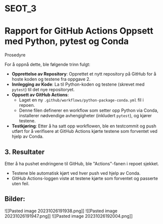 # SEOT_3
# Rapport for GitHub Actions Oppsett med Python, pytest og Conda

Prosedyre

For å oppnå dette, ble følgende trinn fulgt:

- **Opprettelse av Repository**: Opprettet et nytt repository på GitHub for å hoste koden og testene fra oppgave 2.
- **Innlegging av Kode**: La til Python-koden og testene (skrevet med `pytest`) til det nye repositoryet.
- **Oppsett av GitHub Actions**:
    - Laget en ny `.github/workflows/python-package-conda.yml` fil i repoen.
    - Denne filen definerer en workflow som setter opp Python via Conda, installerer nødvendige avhengigheter (inkludert `pytest`), og kjører testene.
- **Testkjøring**: Etter å ha satt opp workflowen, ble en testcommit og push utført for å verifisere at GitHub Actions kjørte testene som forventet ved hjelp av Conda.

## 3. Resultater

Etter å ha pushet endringene til GitHub, ble "Actions"-fanen i repoet sjekket.

- Testene ble automatisk kjørt ved hver push ved hjelp av Conda.
- GitHub Actions-loggen viste at testene kjørte som forventet og passerte uten feil.

## Bilder:
![[Pasted image 20231026191938.png]]
![[Pasted image 20231026191947.png]]
![[Pasted image 20231026192004.png]]
